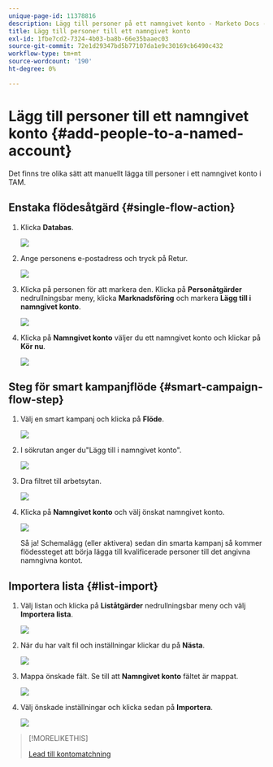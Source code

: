 ```yaml
---
unique-page-id: 11378816
description: Lägg till personer på ett namngivet konto - Marketo Docs - produktdokumentation
title: Lägg till personer till ett namngivet konto
exl-id: 1fbe7cd2-7324-4b03-ba8b-66e35baaec03
source-git-commit: 72e1d29347bd5b77107da1e9c30169cb6490c432
workflow-type: tm+mt
source-wordcount: '190'
ht-degree: 0%

---
```


# Lägg till personer till ett namngivet konto {#add-people-to-a-named-account}

Det finns tre olika sätt att manuellt lägga till personer i ett namngivet konto i TAM.

## Enstaka flödesåtgärd {#single-flow-action}

1. Klicka **Databas**.

   ![](assets/one-2.png)

1. Ange personens e-postadress och tryck på Retur.

   ![](assets/two.png)

1. Klicka på personen för att markera den. Klicka på **Personåtgärder** nedrullningsbar meny, klicka **Marknadsföring** och markera **Lägg till i namngivet konto**.

   ![](assets/three.png)

1. Klicka på **Namngivet konto** väljer du ett namngivet konto och klickar på **Kör nu**.

   ![](assets/four.png)

## Steg för smart kampanjflöde {#smart-campaign-flow-step}

1. Välj en smart kampanj och klicka på **Flöde**.

   ![](assets/five.png)

1. I sökrutan anger du&quot;Lägg till i namngivet konto&quot;.

   ![](assets/six.png)

1. Dra filtret till arbetsytan.

   ![](assets/seven.png)

1. Klicka på **Namngivet konto** och välj önskat namngivet konto.

   ![](assets/eight.png)

   Så ja! Schemalägg (eller aktivera) sedan din smarta kampanj så kommer flödessteget att börja lägga till kvalificerade personer till det angivna namngivna kontot.

## Importera lista {#list-import}

1. Välj listan och klicka på **Liståtgärder** nedrullningsbar meny och välj **Importera lista**.

   ![](assets/nine.png)

1. När du har valt fil och inställningar klickar du på **Nästa**.

   ![](assets/ten.png)

1. Mappa önskade fält. Se till att **Namngivet konto** fältet är mappat.

   ![](assets/eleven.png)

1. Välj önskade inställningar och klicka sedan på **Importera**.

   ![](assets/twelve.png)

>[!MORELIKETHIS]
>
>[Lead till kontomatchning](/help/marketo/product-docs/target-account-management/target/named-accounts/lead-to-account-matching.md)
